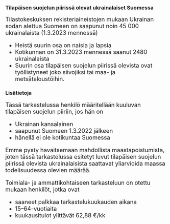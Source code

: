 
### Tilapäisen suojelun piirissä olevat ukrainalaiset Suomessa 

<font size="4"> 
Tilastokeskuksen rekisteriaineistojen mukaan Ukrainan sodan alettua Suomeen on saapunut noin 45 000 ukrainalaista (1.3.2023 mennessä)

- Heistä suurin osa on naisia ja lapsia
- Kotikunnan on 31.3.2023 mennessä saanut 2480 ukrainalaista
- Suurin osa tilapäisen suojelun piirissä olevista ovat työllistyneet joko siivojiksi tai maa- ja metsätaloustöihin.
</font> 

### Lisätietoja
<font size="4"> 
Tässä tarkastelussa henkilö määritellään kuuluvan tilapäisen suojelun piiriin, jos hän on

- Ukrainan kansalainen
- saapunut Suomeen 1.3.2022 jälkeen 
- hänellä ei ole kotikuntaa Suomessa

Emme pysty havaitsemaan mahdollista maastapoistumista, joten tässä tarkastelussa esitetyt luvut tilapäisen suojelun piirissä olevista ukrainalaisista saattavat yliarvioida maassa todelisuudessa olevien määrää.


Toimiala- ja ammattikohtaiseen tarkasteluun on otettu mukaan henkilöt, jotka ovat

- saaneet palkkaa tarkastelukuukauden aikana
- 15–64-vuotiaita
- kuukausitulot ylittävät 62,88 €/kk



</font> 

